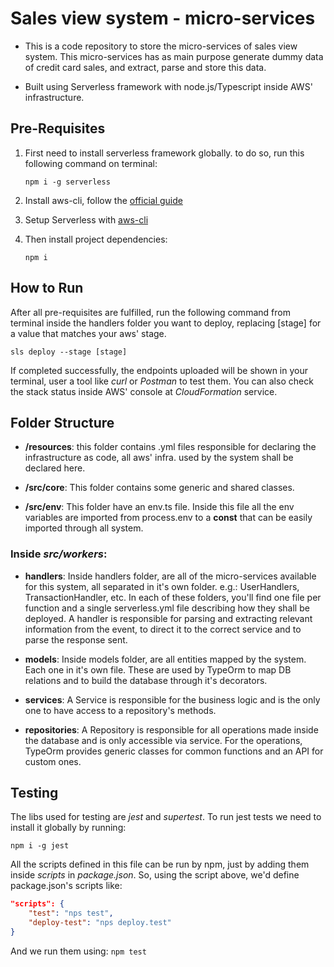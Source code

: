 # Sales view system - micro-services
- This is a code repository to store the micro-services of sales view system.
This micro-services has as main purpose generate dummy data of credit card sales, and extract, parse and store this data.

- Built using Serverless framework with node.js/Typescript inside AWS' infrastructure.

## **Pre-Requisites**
1. First need to install serverless framework globally. to do so, run this following command on terminal:

	`npm i -g serverless`

1. Install aws-cli, follow the [official guide](https://docs.aws.amazon.com/cli/latest/userguide/cli-chap-install.html)

1. Setup Serverless with [aws-cli](https://serverless.com/framework/docs/providers/aws/guide/credentials#setup-with-the-aws-cli)

1. Then install project dependencies:

	`npm i`


## **How to Run**
After all pre-requisites are fulfilled, run the following command from terminal inside the handlers folder you want to deploy, replacing [stage] for a value that matches your aws' stage.

`sls deploy --stage [stage]`

If completed successfully, the endpoints uploaded will be shown in your terminal, user a tool like *curl* or *Postman* to test them.
You can also check the stack status inside AWS' console at *CloudFormation* service.


## **Folder Structure**
* **/resources**: this folder contains .yml files responsible for declaring the infrastructure as code, all aws' infra. used by the system shall be declared here.

* **/src/core**: This folder contains some generic and shared classes.

* **/src/env**: This folder have an env.ts file. Inside this file all the env variables are imported from process.env to a **const** that can be easily imported through all system.

### **Inside *src/workers***:
*  **handlers**: Inside handlers folder, are all of the micro-services available for this system, all separated in it's own folder. e.g.: UserHandlers, TransactionHandler, etc. In each of these folders, you'll find one file per function and a single serverless.yml file describing how they shall be deployed. A handler is responsible for parsing and extracting relevant information from the event, to direct it to the correct service and to parse the response sent.

* **models**: Inside models folder, are all entities mapped by the system. Each one in it's own file. These are used by TypeOrm to map DB relations and to build the database through it's decorators.

* **services**: A Service is responsible for the business logic and is the only one to have access to a repository's methods.

* **repositories**: A Repository is responsible for all operations made inside the database and is only accessible via service. For the operations, TypeOrm provides generic classes for common functions and an API for custom ones.

## **Testing**
The libs used for testing are *jest* and *supertest*.
To run jest tests we need to install it globally by running:

`npm i -g jest`


All the scripts defined in this file can be run by npm, just by adding them inside *scripts* in *package.json*. So, using the script above, we'd define package.json's
scripts like:
```json
"scripts": {
	"test": "nps test",
	"deploy-test": "nps deploy.test"
}
```
And we run them using: `npm test`

<!-- ## **Database/TypeOrm Scripts**
As the project grows further, database tends to have changes and to grow, in these situations we use migrations to keep track of the changes. [TypeOrm](https://typeorm.io/#/) provides us
with a cli to manage our database changes and an [API](https://typeorm.io/#/migrations/using-migration-api-to-write-migrations) to change our schema programatically without the need to run native queries.
Our migrations are located inside: *src/core/database/migrations*.

**OBS:** All commands cited bellow are wrapped using *npm* and *nps*, for the real commands, check *package-scripts.js* file.

### **Setup Database**
The database creation is already covered by serverless.yml's resources but to update it to the latest schema, you need to run the following command:

`npm run setup`

**OBS:** if you already have a schema filled with data, this command will erase it all, recreate the schema and run all migrations available.

### **Create a new migration**
To create a new migration, run the following command:

`npm run migration-create -- -n [MigrationName]`

**E.g**: `npm run migration-create -- -n UserLastNameMigration`

This will only generate a migration file, which implements a *MigrationInterface* that requires the implementation of 2 methods *up* and *down*.

***up*** represents the changes the migration must do when ran.

***down*** represents the changes the migration must do when reverted.

**OBS:** The migration API does not validate automatically the existence or non-existence of tables, columns, FKs, etc. This must be done manually.


### **Run Migrations**
When you execute the migrations, all migrations that were not ran until this moment will be executed. TypeOrm controls this through a table named *migrations*.

To run migrations, run the following command:

`npm run migrate`

### **Revert Migrations**
When you revert a migration, only the last migration will be reverted.

To revert a migration, run the following command:

`npm run revert` -->

